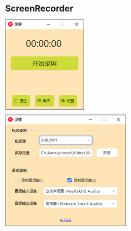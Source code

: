 # ScreenRecorder



![PixPin_2025-03-04_18-30-42](./assets/PixPin_2025-03-04_18-30-42.png)

![PixPin_2025-03-04_18-30-59](./assets/PixPin_2025-03-04_18-30-59.png)